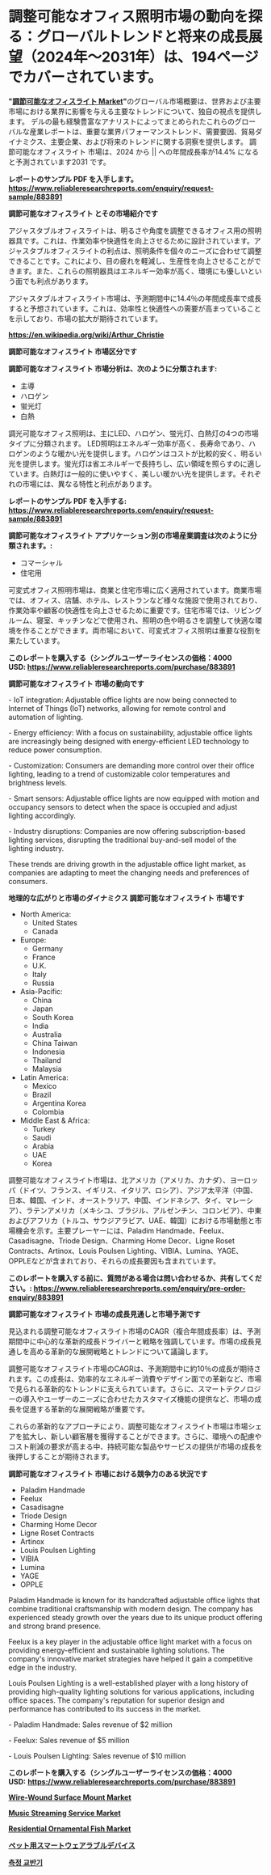 <p><h1>調整可能なオフィス照明市場の動向を探る：グローバルトレンドと将来の成長展望（2024年〜2031年）は、194ページでカバーされています。</h1></p><p><strong>"<a href="https://www.reliableresearchreports.com/adjustable-office-light-r883891">調節可能なオフィスライト Market</a>"</strong>のグローバル市場概要は、世界および主要市場における業界に影響を与える主要なトレンドについて、独自の視点を提供します。 デルの最も経験豊富なアナリストによってまとめられたこれらのグローバルな産業レポートは、重要な業界パフォーマンストレンド、需要要因、貿易ダイナミクス、主要企業、および将来のトレンドに関する洞察を提供します。 調節可能なオフィスライト 市場は、2024 から || への年間成長率が14.4% になると予測されています2031 です。</p>
<p><strong>レポートのサンプル PDF を入手します。</strong><strong><a href="https://www.reliableresearchreports.com/enquiry/request-sample/883891">https://www.reliableresearchreports.com/enquiry/request-sample/883891</a></strong></p>
<p><strong>調節可能なオフィスライト とその市場紹介です</strong></p>
<p><p>アジャスタブルオフィスライトは、明るさや角度を調整できるオフィス用の照明器具です。これは、作業効率や快適性を向上させるために設計されています。アジャスタブルオフィスライトの利点は、照明条件を個々のニーズに合わせて調整できることです。これにより、目の疲れを軽減し、生産性を向上させることができます。また、これらの照明器具はエネルギー効率が高く、環境にも優しいという面でも利点があります。</p><p>アジャスタブルオフィスライト市場は、予測期間中に14.4％の年間成長率で成長すると予想されています。これは、効率性と快適性への需要が高まっていることを示しており、市場の拡大が期待されています。</p><a href="https://en.wikipedia.org/wiki/Arthur_Christie"></a></p>
<p><strong><a href="https://en.wikipedia.org/wiki/Arthur_Christie">https://en.wikipedia.org/wiki/Arthur_Christie</a></strong></p>
<p><strong>調節可能なオフィスライト&nbsp;市場区分です</strong><strong></strong></p>
<p><strong>調節可能なオフィスライト 市場分析は、次のように分類されます:</strong>&nbsp;</p>
<p><ul><li>主導</li><li>ハロゲン</li><li>蛍光灯</li><li>白熱</li></ul></p>
<p><p>調光可能なオフィス照明は、主にLED、ハロゲン、蛍光灯、白熱灯の4つの市場タイプに分類されます。 LED照明はエネルギー効率が高く、長寿命であり、ハロゲンのような暖かい光を提供します。ハロゲンはコストが比較的安く、明るい光を提供します。蛍光灯は省エネルギーで長持ちし、広い領域を照らすのに適しています。白熱灯は一般的に使いやすく、美しい暖かい光を提供します。それぞれの市場には、異なる特性と利点があります。</p></p>
<p><strong>レポートのサンプル PDF を入手する: <a href="https://www.reliableresearchreports.com/enquiry/request-sample/883891">https://www.reliableresearchreports.com/enquiry/request-sample/883891</a></strong></p>
<p><strong> 調節可能なオフィスライト アプリケーション別の市場産業調査は次のように分類されます。:</strong></p>
<p><ul><li>コマーシャル</li><li>住宅用</li></ul></p>
<p><p>可変式オフィス照明市場は、商業と住宅市場に広く適用されています。商業市場では、オフィス、店舗、ホテル、レストランなど様々な施設で使用されており、作業効率や顧客の快適性を向上させるために重要です。住宅市場では、リビングルーム、寝室、キッチンなどで使用され、照明の色や明るさを調整して快適な環境を作ることができます。両市場において、可変式オフィス照明は重要な役割を果たしています。</p></p>
<p><strong>このレポートを購入する（シングルユーザーライセンスの価格：4000 USD:</strong><strong>&nbsp;<a href="https://www.reliableresearchreports.com/purchase/883891">https://www.reliableresearchreports.com/purchase/883891</a></strong></p>
<p><strong>調節可能なオフィスライト 市場の動向です</strong></p>
<p><p>- IoT integration: Adjustable office lights are now being connected to Internet of Things (IoT) networks, allowing for remote control and automation of lighting.</p><p>- Energy efficiency: With a focus on sustainability, adjustable office lights are increasingly being designed with energy-efficient LED technology to reduce power consumption.</p><p>- Customization: Consumers are demanding more control over their office lighting, leading to a trend of customizable color temperatures and brightness levels.</p><p>- Smart sensors: Adjustable office lights are now equipped with motion and occupancy sensors to detect when the space is occupied and adjust lighting accordingly.</p><p>- Industry disruptions: Companies are now offering subscription-based lighting services, disrupting the traditional buy-and-sell model of the lighting industry.</p><p>These trends are driving growth in the adjustable office light market, as companies are adapting to meet the changing needs and preferences of consumers.</p></p>
<p><strong>地理的な広がりと市場のダイナミクス 調節可能なオフィスライト 市場です</strong></p>
<p><ul>
    <li>
        North America:
        <ul>
            <li>United States</li>
            <li>Canada</li>
        </ul>
    </li>
    <li>
        Europe:
        <ul>
            <li>Germany</li>
            <li>France</li>
            <li>U.K.</li>
            <li>Italy</li>
            <li>Russia</li>
        </ul>
    </li>
    <li>
        Asia-Pacific:
        <ul>
            <li>China</li>
            <li>Japan</li>
            <li>South Korea</li>
            <li>India</li>
            <li>Australia</li>
            <li>China Taiwan</li>
            <li>Indonesia</li>
            <li>Thailand</li>
            <li>Malaysia</li>
        </ul>
    </li>
    <li>
        Latin America:
        <ul>
            <li>Mexico</li>
            <li>Brazil</li>
            <li>Argentina Korea</li>
            <li>Colombia</li>
        </ul>
    </li>
    <li>
        Middle East & Africa:
        <ul>
            <li>Turkey</li>
            <li>Saudi</li>
            <li>Arabia</li>
            <li>UAE</li>
            <li>Korea</li>
        </ul>
    </li>
    </ul></p>
<p><p>調整可能なオフィスライト市場は、北アメリカ（アメリカ、カナダ）、ヨーロッパ（ドイツ、フランス、イギリス、イタリア、ロシア）、アジア太平洋（中国、日本、韓国、インド、オーストラリア、中国、インドネシア、タイ、マレーシア）、ラテンアメリカ（メキシコ、ブラジル、アルゼンチン、コロンビア）、中東およびアフリカ（トルコ、サウジアラビア、UAE、韓国）における市場動態と市場機会を示す。主要プレーヤーには、Paladim Handmade、Feelux、Casadisagne、Triode Design、Charming Home Decor、Ligne Roset Contracts、Artinox、Louis Poulsen Lighting、VIBIA、Lumina、YAGE、OPPLEなどが含まれており、それらの成長要因も含まれています。</p></p>
<p><strong>このレポートを購入する前に、質問がある場合は問い合わせるか、共有してください。:&nbsp;<a href="https://www.reliableresearchreports.com/enquiry/pre-order-enquiry/883891">https://www.reliableresearchreports.com/enquiry/pre-order-enquiry/883891</a></strong></p>
<p><strong>調節可能なオフィスライト 市場の成長見通しと市場予測です</strong></p>
<p><p>見込まれる調整可能なオフィスライト市場のCAGR（複合年間成長率）は、予測期間中に中心的な革新的成長ドライバーと戦略を強調しています。市場の成長見通しを高める革新的な展開戦略とトレンドについて議論します。</p><p>調整可能なオフィスライト市場のCAGRは、予測期間中に約10％の成長が期待されます。この成長は、効率的なエネルギー消費やデザイン面での革新など、市場で見られる革新的なトレンドに支えられています。さらに、スマートテクノロジーの導入やユーザーのニーズに合わせたカスタマイズ機能の提供など、市場の成長を促進する革新的な展開戦略が重要です。</p><p>これらの革新的なアプローチにより、調整可能なオフィスライト市場は市場シェアを拡大し、新しい顧客層を獲得することができます。さらに、環境への配慮やコスト削減の要求が高まる中、持続可能な製品やサービスの提供が市場の成長を後押しすることが期待されます。</p></p>
<p><strong>調節可能なオフィスライト 市場における競争力のある状況です</strong></p>
<p><ul><li>Paladim Handmade</li><li>Feelux</li><li>Casadisagne</li><li>Triode Design</li><li>Charming Home Decor</li><li>Ligne Roset Contracts</li><li>Artinox</li><li>Louis Poulsen Lighting</li><li>VIBIA</li><li>Lumina</li><li>YAGE</li><li>OPPLE</li></ul></p>
<p><p>Paladim Handmade is known for its handcrafted adjustable office lights that combine traditional craftsmanship with modern design. The company has experienced steady growth over the years due to its unique product offering and strong brand presence. </p><p>Feelux is a key player in the adjustable office light market with a focus on providing energy-efficient and sustainable lighting solutions. The company's innovative market strategies have helped it gain a competitive edge in the industry.</p><p>Louis Poulsen Lighting is a well-established player with a long history of providing high-quality lighting solutions for various applications, including office spaces. The company's reputation for superior design and performance has contributed to its success in the market.</p><p>- Paladim Handmade: Sales revenue of $2 million </p><p>- Feelux: Sales revenue of $5 million </p><p>- Louis Poulsen Lighting: Sales revenue of $10 million</p></p>
<p><strong>このレポートを購入する（シングルユーザーライセンスの価格：4000 USD:</strong>&nbsp;<strong><a href="https://www.reliableresearchreports.com/purchase/883891">https://www.reliableresearchreports.com/purchase/883891</a></strong></p>
<p><strong><p><a href="https://github.com/luckyshygirl/Market-Research-Report-List-6/blob/main/wire-wound-surface-mount-market.md">Wire-Wound Surface Mount Market</a></p><p><a href="https://medium.com/@sdonald04328/music-streaming-service-market-size-market-segmentation-market-trends-and-growth-analysis-8e8d6ca4d22d">Music Streaming Service Market</a></p><p><a href="https://github.com/vimar16th/Market-Research-Report-List-6/blob/main/residential-ornamental-fish-market.md">Residential Ornamental Fish Market</a></p><p><a href="https://github.com/mohamedbakry57/Market-Research-Report-List-5/blob/main/289151287292.md">ペット用スマートウェアラブルデバイス</a></p><p><a href="https://github.com/laholand/Market-Research-Report-List-6/blob/main/2847284108183.md">측정 교반기</a></p></strong></p>